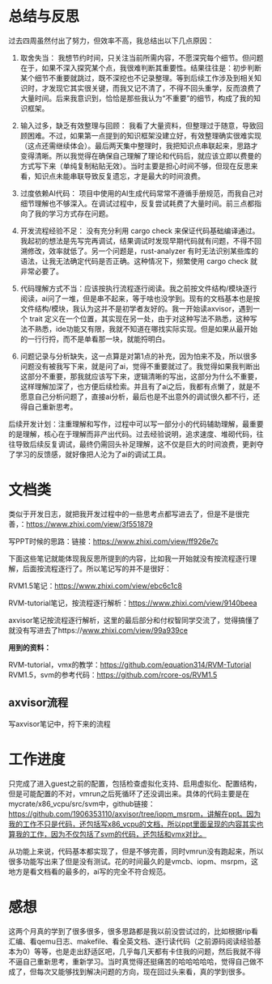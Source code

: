 # 总结与反思
过去四周虽然付出了努力，但效率不高，我总结出以下几点原因：

1. 取舍失当： 我想节约时间，只关注当前所需内容，不愿深究每个细节。但问题在于，如果不深入探究某个点，我很难判断其重要性。结果往往是：初步判断某个细节不重要就跳过，既不深挖也不记录整理。等到后续工作涉及到相关知识时，才发现它其实很关键，而我又记不清了，不得不回头重学，反而浪费了大量时间。后来我意识到，恰恰是那些我认为“不重要”的细节，构成了我的知识框架。

2. 输入过多，缺乏有效整理与回顾： 我看了大量资料，但整理过于随意，导致回顾困难。不过，如果第一点提到的知识框架没建立好，有效整理确实很难实现（这点还需继续体会）。最后两天集中整理时，我把知识点串联起来，思路才变得清晰。所以我觉得在确保自己理解了理论和代码后，就应该立即以费曼的方式写下来（单纯复制粘贴无效）。当时主要是担心时间不够，但现在反思来看，知识点未能串联导致反复遗忘，才是最大的时间浪费。

3. 过度依赖AI代码： 项目中使用的AI生成代码常常不遵循手册规范，而我自己对细节理解也不够深入。在调试过程中，反复尝试耗费了大量时间。前三点都指向了我的学习方式存在问题。

4. 开发流程经验不足： 没有充分利用 cargo check 来保证代码基础编译通过。我起初的想法是先写完再调试，结果调试时发现早期代码就有问题，不得不回溯修改，效率就低了。另一个问题是，rust-analyzer 有时无法识别某些库的语法，让我无法确定代码是否正确。这种情况下，频繁使用 cargo check 就非常必要了。

5. 代码理解方式不当：应该按执行流程逐行阅读。我之前按文件结构/模块逐行阅读，ai问了一堆，但是串不起来，等于啥也没学到。现有的文档基本也是按文件结构/模块，我认为这并不是初学者友好的。我一开始读axvisor，遇到一个 trait 定义在一个位置，其实现在另一处，由于对这种写法不熟悉，这种写法不熟悉，ide功能又有限，我就不知道在哪找实际实现。但是如果从最开始的一行行捋，而不是单看那一块，就能捋明白。

6. 问题记录与分析缺失，这一点算是对第1点的补充，因为怕来不及，所以很多问题没有被我写下来，就是问了ai，觉得不重要就过了。我觉得如果我判断出这部分不重要，那我就应该写下来，逻辑清晰的写出，这部分为什么不重要，这样理解加深了，也方便后续检索。并且有了ai之后，我都有点懒了，就是不愿意自己分析问题了，直接ai分析，最后也是不出意外的调试很久都不行，还得自己重新思考。

后续开发计划：注重理解和写作，过程中可以写一部分小的代码辅助理解，最重要的是理解，核心在于理解而非产出代码。过去经验说明，追求速度、堆砌代码，往往导致后续反复调试，最终仍需回头补足理解，这不仅是巨大的时间浪费，更剥夺了学习的反馈感，就好像把人沦为了ai的调试工具。

# 文档类

类似于开发日志，就把我开发过程中的一些思考点都写进去了，但是不是很完善，：https://www.zhixi.com/view/3f551879

写PPT时候的思路：链接：https://www.zhixi.com/view/ff926e7c

下面这些笔记就能体现我反思所提到的内容，比如我一开始就没有按流程逐行理解，后面按流程逐行了。所以笔记写的并不是很好：

RVM1.5笔记：https://www.zhixi.com/view/ebc6c1c8

RVM-tutorial笔记，按流程逐行解析：https://www.zhixi.com/view/9140beea

axvisor笔记按流程逐行解析，这里的最后部分和付权智同学交流了，觉得搞懂了就没有写进去了https://www.zhixi.com/view/99a939ce

**用到的资料：**

RVM-tutorial，vmx的教学：https://github.com/equation314/RVM-Tutorial
RVM1.5，svm的参考代码：https://github.com/rcore-os/RVM1.5

## axvisor流程
写axvisor笔记中，捋下来的流程


# 工作进度
只完成了进入guest之前的配置，包括检查虚拟化支持、启用虚拟化、配置结构，但是可能配置的不对，vmrun之后死循环了还没调出来。具体的代码主要是在mycrate/x86_vcpu/src/svm中，github链接：https://github.com/1906353110/axvisor/tree/iopm_msrpm，讲解在ppt。因为我的工作不只是代码，还包括写x86_vcpu的文档，所以ppt里面呈现的内容其实也算我的工作，因为不仅包括了svm的代码，还包括和vmx对比。

从功能上来说，代码基本都实现了，但是不够完善，同时vmrun没有跑起来，所以很多功能写出来了但是没有测试。花的时间最久的是vmcb、iopm、msrpm，这地方是看文档看的最多的，ai写的完全不符合规范。

# 感想
这两个月真的学到了很多很多，很多思路都是我以前没尝试过的，比如根据rip看汇编、看qemu日志、makefile、看全英文档、逐行读代码（之前源码阅读经验基本为0）等等，也是走出舒适区吧，几乎每几天都有卡住我的问题，然后我就不得不逼自己重新思考，重新学习。当时真觉得还挺痛苦的哈哈哈哈哈，觉得自己做不成了，但每次又能够找到解决问题的方向，现在回过头来看，真的学到很多。

